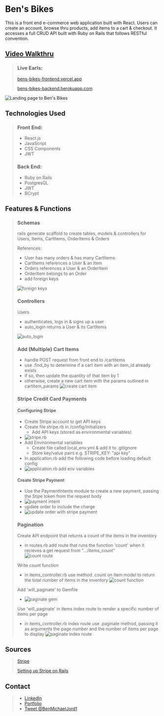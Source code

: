 # Ben's Bikes

This is a front end e-commerce web application built with React. Users can create an account, browse thru products, add items to a cart & checkout. It accesses a full CRUD API built with Ruby on Rails that follows RESTful convention.

## [Video Walkthru](https://www.youtube.com/playlist?list=PLjYC3ZkfhqCpDJl-34_mycn5KZcrrsPKR)

> ### Live Earls:
>
> [bens-bikes-frontend.vercel.app](https://bens-bikes-frontend.vercel.app/)
>
> [bens-bikes-backend.herokuapp.com](https://bens-bikes-backend.herokuapp.com/items)

![Landing page to Ben's Bikes](https://i.imgur.com/Kt3juRq.jpg)

## Technologies Used

> ### Front End:
>
> - React.js
> - JavaScript
> - CSS Components
> - JWT
>
> ### Back End:
>
> - Ruby on Rails
> - PostgresQL
> - JWT
> - BCrypt

## Features & Functions

> ### Schemas
>
> rails generate scaffold to create tables, models & controllers for Users, Items, CartItems, OrderItems & Orders
>
> References:
>
> - User has many orders & has many CartItems
> - CartItems references a User & an Item
> - Orders references a User & an OrderItem
> - OrderItem belongs to an Order
> - add foreign keys
>
> ![foreign keys](https://i.imgur.com/fjAxs3z.png)
>
> ### Controllers
>
> Users
>
> - authenticates, logs in & signs up a user
> - auto_login returns a User & its CartItems
>
> ![auto_login](https://i.imgur.com/U32BISf.png)
>
> ### Add (Multiple) Cart Items
>
> - handle POST request from front end to /cartitems
> - use .find_by to determine if a cart item with an item_id already exists
> - if so, then update the quantity of that item by 1
> - otherwise, create a new cart item with the params outlined in cartitem_params
>   ![create cart  item](https://i.imgur.com/Pn1brh5.png)
>
> ### Stripe Credit Card Payments
>
> #### Configuring Stripe
>
> - Create Stripe account to get API keys
> - Create file stripe.rb in /config/initializers
>   - Add API keys (stored as environmental variables)
> - ![stripe.rb](https://i.imgur.com/aNp8b1h.png)
> - Add Environmental variables
>   - Create file called local_env.yml & add it to .gitignore
>   - Store key/value pairs e.g. STRIPE_KEY: "api key"
> - In application.rb add the following code before loading default config
> - ![application.rb add env variables](https://i.imgur.com/eQr0fkr.png)
>
> #### Create Stripe Payment
>
> - Use the PaymentIntents module to create a new payment, passing the Stipe token from the request body
> - ![payment intent](https://i.imgur.com/V3smX7b.png)
> - update order to include the charge
> - ![update order with stripe payment](https://i.imgur.com/sGTHfrq.png)
>
> ### Pagination
>
> Create API endpoint that returns a count of the items in the inventory
>
> - in routes.rb add route that runs the function 'count' when it recieves a get request from ".../items_count"  
>   ![count route](https://i.imgur.com/qBOoMtM.png)
>
> Write count function
>
> - in items_controller.rb use method .count on Item model to return the total number of items in the inventory
>   ![count function](https://i.imgur.com/1mDqfTK.png)
>
> Add 'will_paginate' to Gemfile
>
> - ![paginate gem](https://i.imgur.com/dgdEZIE.png)
>
> Use 'will_paginate' in items index route to render a specific number of items per page
>
> - in items_controller.rb index route use .paginate method, passing it as arguments the page number and the number of items per page to display
>   ![paginate index route](https://i.imgur.com/EfFIhKq.png)

## Sources

> [Stripe](https://stripe.com/)
>
> [Setting up Stripe on Rails](https://stripe.com/docs/legacy-checkout/rails)

## Contact

> - [LinkedIn](https://www.linkedin.com/in/benjamin-alt-higginbotham/)
> - [Portfolio](https://higginbotham.fun/)
> - [Tweet @BenMichaelJord1](https://twitter.com/BenMichaelJord1)
